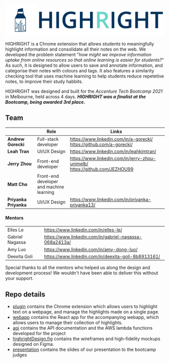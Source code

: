 <img src="logo.png" alt="drawing" width="100"/><img src="logotext.png" alt="drawing" width="400"/>

HIGHRIGHT is a Chrome extension that allows students to meaningfully highlight information and consolidate all their notes on the web. We developed the problem statement "*how might we improve information uptake from online resources so that online learning is easier for students?*" As such, it is designed to allow users to save and annotate information, and categorise their notes with colours and tags. It also features a similarity checking tool that uses machine learning to help students reduce repetetive notes, to improve their study habbits.

HIGHRIGHT was designed and built for the *Accenture Tech Bootcamp 2021* in Melbourne, held across 4 days. ***HIGHRIGHT was a finalist at the Bootcamp, being awarded 3rd place.***

## Team

|                       | Role                                           | Links                                                        |
| --------------------- | ---------------------------------------------- | ------------------------------------------------------------ |
| **Andrew Gorecki**    | Full-stack developer                           | https://www.linkedin.com/in/a-gorecki/<br />https://github.com/a-gorecki/ |
| **Leah Tran**         | UI/UX Design                                   | https://www.linkedin.com/in/leahkimtran/                     |
| **Jerry Zhou**        | Front-end developer                            | https://www.linkedin.com/in/jerry-zhou-unimelb/<br />https://github.com/JEZHOU99 |
| **Matt Cho**          | Front-end developer <br />and machine learning |                                                              |
| **Priyanka Priyanka** | UI/UX Design                                   | https://www.linkedin.com/in/priyanka-priyanka13/             |

#### Mentors

|                 |                                                        |
| --------------- | ------------------------------------------------------ |
| Elles Le        | https://www.linkedin.com/in/elles-le/                  |
| Gabriel Nagassa | https://www.linkedin.com/in/gabriel-nagassa-068a2413a/ |
| Amy Luo         | https://www.linkedin.com/in/amy-dong-luo/              |
| Deexita Goli    | https://www.linkedin.com/in/deexita-goli-8b8913161/    |

Special thanks to all the mentors who helped us along the design and development process! We wouldn't have been able to deliver this without your support.

## Repo details

- [plugin](plugin) contains the Chrome extension which allows users to highlight text on a webpage, and manage the highlights made on a single page.
- [webapp](webapp) contains the React app for the accompanying webapp, which allows users to manage their collection of highlights.
- [api](api) contains the API documentation and the AWS lambda functions developed for the project
- [highrightDesign.fig](highrightDesign.fig) contains the wireframes and high-fidelity mockups designed on Figma.
- [presentation](presentation.pdf) contains the slides of our presentation to the bootcamp judges
